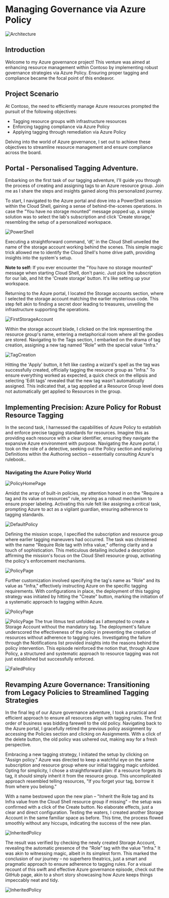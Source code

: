 # Managing Governance via Azure Policy

![Architecture](../media/LAB_02b/00_Archetecture.png)

## Introduction

Welcome to my Azure governance project! This venture was aimed at enhancing resource management within Contoso by implementing robust governance strategies via Azure Policy. Ensuring proper tagging and compliance became the focal point of this endeavor.

## Project Scenario

At Contoso, the need to efficiently manage Azure resources prompted the pursuit of the following objectives:

* Tagging resource groups with infrastructure resources
* Enforcing tagging compliance via Azure Policy
* Applying tagging through remediation via Azure Policy

Delving into the world of Azure governance, I set out to achieve these objectives to streamline resource management and ensure compliance across the board.

## Portal - Personalised Tagging Adventure.

Embarking on the first task of our tagging adventure, I'll guide you through the process of creating and assigning tags to an Azure resource group. Join me as I share the steps and insights gained along this personalized journey.

To start, I navigated to the Azure portal and dove into a PowerShell session within the Cloud Shell, gaining a sense of behind-the-scenes operations. In case the "You have no storage mounted" message popped up, a simple solution was to select the lab's subscription and click 'Create storage,' resembling the setup of a personalized workspace.

![PowerShell](../media/LAB_02b/01_Runninf_df_in_CloudShell.png)

Executing a straightforward command, 'df,' in the Cloud Shell unveiled the name of the storage account working behind the scenes. This simple magic trick allowed me to identify the Cloud Shell's home drive path, providing insights into the system's setup.

**Note to self:** If you ever encounter the "You have no storage mounted" message when starting Cloud Shell, don't panic. Just pick the subscription for our lab, and hit the 'Create storage' button. It's like setting up your workspace.

Returning to the Azure portal, I located the Storage accounts section, where I selected the storage account matching the earlier mysterious code. This step felt akin to finding a secret door leading to treasures, unveiling the infrastructure supporting the operations.

![FirstStorageAccount](../media/LAB_02b/02_Corresponding_StorageAccount.png)

Within the storage account blade, I clicked on the link representing the resource group's name, entering a metaphorical room where all the goodies are stored. Navigating to the Tags section, I embarked on the drama of tag creation, assigning a new tag named "Role" with the special value "Infra." 

![TagCreation](../media/LAB_02b/03_CreatingTagsOnTheResourceGroup.png)

Hitting the 'Apply' button, it felt like casting a wizard's spell as the tag was successfully created, officially tagging the resource group as "Infra." To ensure everything worked as expected, a quick check on the ellipsis and selecting 'Edit tags' revealed that the new tag wasn't automatically assigned. This indicated that, a tag appplied at a Resource Group level does not automatically get applied to Resources in the group.

## Implementing Precision: Azure Policy for Robust Resource Tagging

In the second task, I harnessed the capabilities of Azure Policy to establish and enforce precise tagging standards for resources. Imagine this as providing each resource with a clear identifier, ensuring they navigate the expansive Azure environment with purpose. Navigating the Azure portal, I took on the role of a detective, seeking out the Policy section and exploring Definitions within the Authoring section – essentially consulting Azure's rulebook..

### Navigating the Azure Policy World

![PolicyHomePage](../media/LAB_02b/05_PolicyHomePage.png)

Amidst the array of built-in policies, my attention honed in on the "Require a tag and its value on resources" rule, serving as a robust mechanism to ensure proper labeling. Activating this rule felt like assigning a critical task, prompting Azure to act as a vigilant guardian, ensuring adherence to tagging standards.     

![DefaultPolicy](../media/LAB_02b/06_DefaultPolicy.png)

Defining the mission scope, I specified the subscription and resource group where earlier tagging maneuvers had occurred. The task was christened with the name "Require Role tag with Infra value," offering clarity and a touch of sophistication. This meticulous detailing included a description affirming the mission's focus on the Cloud Shell resource group, activating the policy's enforcement mechanisms.

![PolicyPage](../media/LAB_02b/07_PolicyAssisngedToTheResourceGroupis100%25Compliant%20.png)

Further customization involved specifying the tag's name as "Role" and its value as "Infra," effectively instructing Azure on the specific tagging requirements. With configurations in place, the deployment of this tagging strategy was initiated by hitting the "Create" button, marking the initiation of a systematic approach to tagging within Azure.

![PolicyPage](../media/LAB_02b/07_PolicyAssignment_a.png)


![PolicyPage](../media/LAB_02b/07_PolicyAssignment_b.png)
The true litmus test unfolded as I attempted to create a Storage Account without the mandatory tag. The deployment's failure underscored the effectiveness of the policy in preventing the creation of resources without adherence to tagging rules. Investigating the failure through the Notifications list provided insights into the reasons behind the policy intervention. This episode reinforced the notion that, through Azure Policy, a structured and systematic approach to resource tagging was not just established but successfully enforced.

![FailedPolicy](../media/LAB_02b/09_PolicyFailed.png)

## Revamping Azure Governance: Transitioning from Legacy Policies to Streamlined Tagging Strategies

In the final leg of our Azure governance adventure, I took a practical and efficient approach to ensure all resources align with tagging rules. The first order of business was bidding farewell to the old policy. Navigating back to the Azure portal, I gracefully retired the previous policy assignment by accessing the Policies section and clicking on Assignments. With a click of the delete button, the old policy was ushered out, making way for a fresh perspective.

Embracing a new tagging strategy, I initiated the setup by clicking on "Assign policy." Azure was directed to keep a watchful eye on the same subscription and resource group where our initial tagging magic unfolded. Opting for simplicity, I chose a straightforward plan: if a resource forgets its tag, it should simply inherit it from the resource group. This uncomplicated approach resembled telling resources, "If you forget your tag, borrow it from where you belong."

With a name bestowed upon the new plan – "Inherit the Role tag and its Infra value from the Cloud Shell resource group if missing" – the setup was confirmed with a click of the Create button. No elaborate effects, just a clear and direct configuration. Testing the waters, I created another Storage Account in the same familiar space as before. This time, the process flowed smoothly without any hiccups, indicating the success of the new plan.


![InheritedPolicy](../media/LAB_02b/11_notagesSpecified.png)

The result was verified by checking the newly created Storage Account, revealing the automatic presence of the "Role" tag with the value "Infra." It was akin to witnessing magic, albeit in its simplest form. This marked the conclusion of our journey – no superhero theatrics, just a smart and pragmatic approach to ensure adherence to tagging rules. For a visual recount of this swift and effective Azure governance episode, check out the GitHub page, akin to a short story showcasing how Azure keeps things impeccably neat and tidy.

![InheritedPolicy](../media/LAB_02b/12_Tags_Inherited.png)







